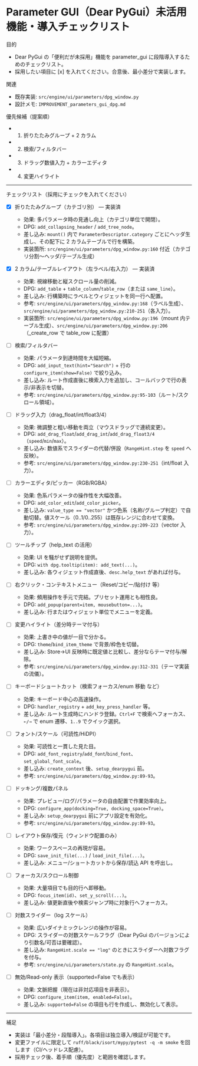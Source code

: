 # Parameter GUI（Dear PyGui）未活用機能・導入チェックリスト

目的

- Dear PyGui の「便利だが未採用」機能を parameter_gui に段階導入するためのチェックリスト。
- 採用したい項目に [x] を入れてください。合意後、最小差分で実装します。

関連

- 既存実装: `src/engine/ui/parameters/dpg_window.py`
- 設計メモ: `IMPROVEMENT_parameters_gui_dpg.md`

優先候補（提案順）

- 1. 折りたたみグループ + 2 カラム
- 2. 検索/フィルタバー
- 3. ドラッグ数値入力 + カラーエディタ
- 4. 変更ハイライト

---

チェックリスト（採用にチェックを入れてください）

- [x] 折りたたみグループ（カテゴリ別） — 実装済

  - 効果: 多パラメータ時の見通し向上（カテゴリ単位で開閉）。
  - DPG: `add_collapsing_header` / `add_tree_node`。
  - 差し込み: `mount()` 内で `ParameterDescriptor.category` ごとにヘッダ生成し、その配下に 2 カラムテーブルで行を構築。
  - 実装箇所: `src/engine/ui/parameters/dpg_window.py:160` 付近（カテゴリ分割〜ヘッダ/テーブル生成）

- [x] 2 カラム/テーブルレイアウト（左ラベル/右入力） — 実装済

  - 効果: 視線移動と縦スクロール量の削減。
  - DPG: `add_table` + `table_column`/`table_row`（または `same_line`）。
  - 差し込み: 行構築時にラベルとウィジェットを同一行へ配置。
  - 参考: `src/engine/ui/parameters/dpg_window.py:168`（ラベル生成）、`src/engine/ui/parameters/dpg_window.py:210-251`（各入力）。
  - 実装箇所: `src/engine/ui/parameters/dpg_window.py:196`（mount 内テーブル生成）、`src/engine/ui/parameters/dpg_window.py:206`（\_create_row で table_row に配置）

- [ ] 検索/フィルタバー

  - 効果: パラメータ到達時間を大幅短縮。
  - DPG: `add_input_text(hint="Search")` + 行の `configure_item(show=False)` で絞り込み。
  - 差し込み: ルート作成直後に検索入力を追加し、コールバックで行の表示/非表示を切替。
  - 参考: `src/engine/ui/parameters/dpg_window.py:95-103`（ルート/スクロール領域）。

- [ ] ドラッグ入力（drag_float/int/float3/4）

  - 効果: 微調整と粗い移動を両立（マウスドラッグで連続変更）。
  - DPG: `add_drag_float`/`add_drag_int`/`add_drag_float3/4`（`speed`/`min`/`max`）。
  - 差し込み: 数値系でスライダーの代替/併設（`RangeHint.step` を `speed` へ反映）。
  - 参考: `src/engine/ui/parameters/dpg_window.py:230-251`（int/float 入力）。

- [ ] カラーエディタ/ピッカー（RGB/RGBA）

  - 効果: 色系パラメータの操作性を大幅改善。
  - DPG: `add_color_edit`/`add_color_picker`。
  - 差し込み: `value_type == "vector"` かつ色系（名称/グループ判定）で自動切替。値スケール（0..1/0..255）は既存レンジに合わせて変換。
  - 参考: `src/engine/ui/parameters/dpg_window.py:209-223`（vector 入力）。

- [ ] ツールチップ（help_text の活用）

  - 効果: UI を騒がせず説明を提供。
  - DPG: `with dpg.tooltip(item): add_text(...)`。
  - 差し込み: 各ウィジェット作成直後、`desc.help_text` があれば付与。

- [ ] 右クリック・コンテキストメニュー（Reset/コピー/貼付け 等）

  - 効果: 頻用操作を手元で完結。プリセット運用とも相性良。
  - DPG: `add_popup(parent=item, mousebutton=...)`。
  - 差し込み: 行またはウィジェット単位でメニューを定義。

- [ ] 変更ハイライト（差分時テーマ付与）

  - 効果: 上書き中の値が一目で分かる。
  - DPG: `theme`/`bind_item_theme` で背景/枠色を切替。
  - 差し込み: Store→UI 反映時に既定値と比較し、差分ならテーマ付与/解除。
  - 参考: `src/engine/ui/parameters/dpg_window.py:312-331`（テーマ実装の流儀）。

- [ ] キーボードショートカット（検索フォーカス/enum 移動 など）

  - 効果: キーボード中心の高速操作。
  - DPG: `handler_registry` + `add_key_press_handler` 等。
  - 差し込み: ルート生成時にハンドラ登録。`Ctrl+F` で検索へフォーカス、`←/→` で enum 遷移、`1..9` でクイック選択。

- [ ] フォント/スケール（可読性/HiDPI）

  - 効果: 可読性と一貫した見た目。
  - DPG: `add_font_registry`/`add_font`/`bind_font`、`set_global_font_scale`。
  - 差し込み: `create_context` 後、`setup_dearpygui` 前。
  - 参考: `src/engine/ui/parameters/dpg_window.py:89-93`。

- [ ] ドッキング/複数パネル

  - 効果: プレビュー/ログ/パラメータの自由配置で作業効率向上。
  - DPG: `configure_app(docking=True, docking_space=True)`。
  - 差し込み: `setup_dearpygui` 前にアプリ設定を有効化。
  - 参考: `src/engine/ui/parameters/dpg_window.py:89-93`。

- [ ] レイアウト保存/復元（ウィンドウ配置のみ）

  - 効果: ワークスペースの再現が容易。
  - DPG: `save_init_file(...)` / `load_init_file(...)`。
  - 差し込み: メニュー/ショートカットから保存/読込 API を呼出し。

- [ ] フォーカス/スクロール制御

  - 効果: 大量項目でも目的行へ即移動。
  - DPG: `focus_item(id)`、`set_y_scroll(...)`。
  - 差し込み: 値更新直後や検索ジャンプ時に対象行へフォーカス。

- [ ] 対数スライダー（log スケール）

  - 効果: 広いダイナミックレンジの操作が容易。
  - DPG: スライダーの対数スケールフラグ（Dear PyGui のバージョンにより引数名/可否は要確認）。
  - 差し込み: `RangeHint.scale == "log"` のときにスライダーへ対数フラグを付与。
  - 参考: `src/engine/ui/parameters/state.py` の `RangeHint.scale`。

- [ ] 無効/Read-only 表示（supported=False でも表示）
  - 効果: 文脈把握（現在は非対応項目を非表示）。
  - DPG: `configure_item(item, enabled=False)`。
  - 差し込み: `supported=False` の項目も行を作成し、無効化して表示。

---

補足

- 実装は「最小差分・段階導入」。各項目は独立導入/検証が可能です。
- 変更ファイルに限定して `ruff/black/isort/mypy/pytest -q -m smoke` を回します（CI/ヘッドレス配慮）。
- 採用チェック後、着手順（優先度）と範囲を確認します。
